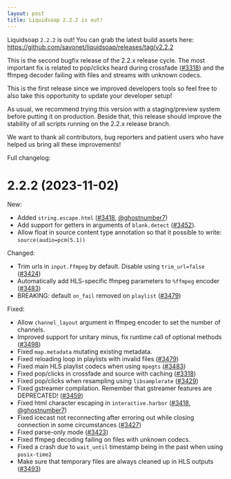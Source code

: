 ```yaml
---
layout: post
title: Liquidsoap 2.2.2 is out!
---
```


Liquidsoap `2.2.2` is out! You can grab the latest build assets here: https://github.com/savonet/liquidsoap/releases/tag/v2.2.2

This is the second bugfix release of the 2.2.x release cycle. The most important fix is related to pop/clicks heard during crossfade ([#3318](https://github.com/savonet/liquidsoap/issues/3318)) and the ffmpeg decoder failing with files and streams with unknown codecs.

This is the first release since we improved developers tools so feel free to also take this opportunity to update your developer setup!

As usual, we recommend trying this version with a staging/preview system before putting it on production. Beside that, this release should improve the stability of all scripts running on the 2.2.x release branch.

We want to thank all contributors, bug reporters and patient users who have helped us bring all these improvements!

Full changelog:

# 2.2.2 (2023-11-02)

New:

- Added `string.escape.html` ([#3418](https://github.com/savonet/liquidsoap/issues/3418), [@ghostnumber7](https://github.com/ghostnumber7))
- Add support for getters in arguments of `blank.detect` ([#3452](https://github.com/savonet/liquidsoap/issues/3452)).
- Allow float in source content type annotation so that it possible to write: `source(audio=pcm(5.1))`

Changed:

- Trim urls in `input.ffmpeg` by default. Disable using `trim_url=false` ([#3424](https://github.com/savonet/liquidsoap/issues/3424))
- Automatically add HLS-specific ffmpeg parameters to `%ffmpeg` encoder ([#3483](https://github.com/savonet/liquidsoap/issues/3483))
- BREAKING: default `on_fail` removed on `playlist` ([#3479](https://github.com/savonet/liquidsoap/issues/3479))

Fixed:

- Allow `channel_layout` argument in ffmpeg encoder to set the number of channels.
- Improved support for unitary minus, fix runtime call of optional methods ([#3498](https://github.com/savonet/liquidsoap/issues/3498))
- Fixed `map.metadata` mutating existing metadata.
- Fixed reloading loop in playlists with invalid files ([#3479](https://github.com/savonet/liquidsoap/issues/3479))
- Fixed main HLS playlist codecs when using `mpegts` ([#3483](https://github.com/savonet/liquidsoap/issues/3483))
- Fixed pop/clicks in crossfade and source with caching ([#3318](https://github.com/savonet/liquidsoap/issues/3318))
- Fixed pop/clicks when resampling using `libsamplerate` ([#3429](https://github.com/savonet/liquidsoap/issues/3429))
- Fixed gstreamer compilation. Remember that gstreamer features are DEPRECATED! ([#3459](https://github.com/savonet/liquidsoap/issues/3459))
- Fixed html character escaping in `interactive.harbor` ([#3418](https://github.com/savonet/liquidsoap/issues/3418), [@ghostnumber7](https://github.com/ghostnumber7))
- Fixed icecast not reconnecting after erroring out while closing connection in some circumstances ([#3427](https://github.com/savonet/liquidsoap/issues/3427))
- Fixed parse-only mode ([#3423](https://github.com/savonet/liquidsoap/issues/3423))
- Fixed ffmpeg decoding failing on files with unknown codecs.
- Fixed a crash due to `wait_until` timestamp being in the past when using `posix-time2`
- Make sure that temporary files are always cleaned up in HLS outputs ([#3493](https://github.com/savonet/liquidsoap/issues/3493))
